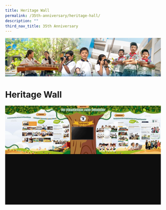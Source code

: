 ```yaml
---
title: Heritage Wall
permalink: /35th-anniversary/heritage-hall/
description: ""
third_nav_title: 35th Anniversary
---
```

![](/images/AboutUs.jpg)

Heritage Wall
=============

![](/images/Heritage%20Wall.gif)